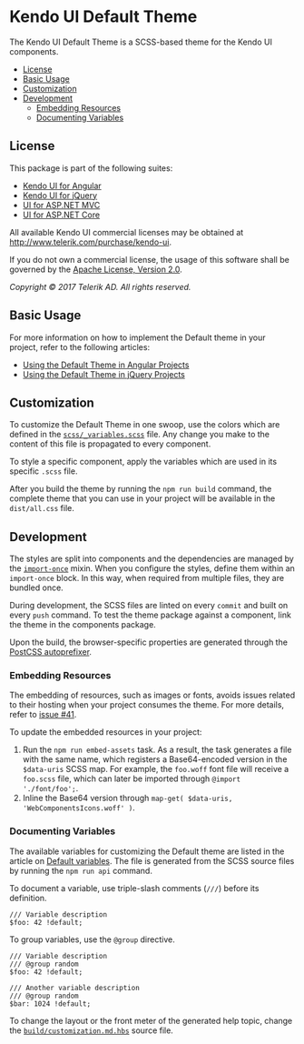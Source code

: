 # Kendo UI Default Theme

The Kendo UI Default Theme is a SCSS-based theme for the Kendo UI components.

* [License](#license)
* [Basic Usage](#basic-usage)
* [Customization](#customization)
* [Development](#development)
    * [Embedding Resources](#embedding-resources)
    * [Documenting Variables](#documenting-variables)

## License

This package is part of the following suites:

* [Kendo UI for Angular](http://www.telerik.com/kendo-angular-ui/)
* [Kendo UI for jQuery](http://www.telerik.com/kendo-ui)
* [UI for ASP.NET MVC](http://www.telerik.com/aspnet-mvc)
* [UI for ASP.NET Core](http://www.telerik.com/aspnet-core-ui)

All available Kendo UI commercial licenses may be obtained at http://www.telerik.com/purchase/kendo-ui.

If you do not own a commercial license, the usage of this software shall be governed by the [Apache License, Version 2.0](http://www.apache.org/licenses/LICENSE-2.0).

*Copyright © 2017 Telerik AD. All rights reserved.*

## Basic Usage

For more information on how to implement the Default theme in your project, refer to the following articles:

* [Using the Default Theme in Angular Projects](http://www.telerik.com/kendo-angular-ui/components/styling/)
* [Using the Default Theme in jQuery Projects](http://docs.telerik.com/kendo-ui/styles-and-layout/sass-themes)

## Customization

To customize the Default Theme in one swoop, use the colors which are defined in the [`scss/_variables.scss`](scss/_variables.scss) file. Any change you make to the content of this file is propagated to every component.

To style a specific component, apply the variables which are used in its specific `.scss` file.

After you build the theme by running the `npm run build` command, the complete theme that you can use in your project will be available in the `dist/all.css` file.

## Development

The styles are split into components and the dependencies are managed by the [`import-once`](scss/mixins/core/_import-once.scss) mixin. When you configure the styles, define them within an `import-once` block. In this way, when required from multiple files, they are bundled once.

During development, the SCSS files are linted on every `commit` and built on every `push` command. To test the theme package against a component, link the theme in the components package.

Upon the build, the browser-specific properties are generated through the [PostCSS autoprefixer](https://github.com/postcss/autoprefixer).

### Embedding Resources

The embedding of resources, such as images or fonts, avoids issues related to their hosting when your project consumes the theme. For more details, refer to [issue #41](https://github.com/telerik/kendo-theme-default/issues/41#issuecomment-258472183).

To update the embedded resources in your project:

1. Run the `npm run embed-assets` task. As a result, the task generates a file with the same name, which registers a Base64-encoded version in the `$data-uris` SCSS map. For example, the `foo.woff` font file will receive a `foo.scss` file, which can later be imported through `@import './font/foo';`.
1. Inline the Base64 version through `map-get( $data-uris, 'WebComponentsIcons.woff' )`.

### Documenting Variables

The available variables for customizing the Default theme are listed in the article on [Default variables](https://github.com/telerik/kendo-theme-default/blob/develop/docs/customization.md). The file is generated from the SCSS source files by running the `npm run api` command.

To document a variable, use triple-slash comments (`///`) before its definition.

    /// Variable description
    $foo: 42 !default;

To group variables, use the `@group` directive.

    /// Variable description
    /// @group random
    $foo: 42 !default;

    /// Another variable description
    /// @group random
    $bar: 1024 !default;

To change the layout or the front meter of the generated help topic, change the [`build/customization.md.hbs`](/build/customization.md.hbs) source file.
